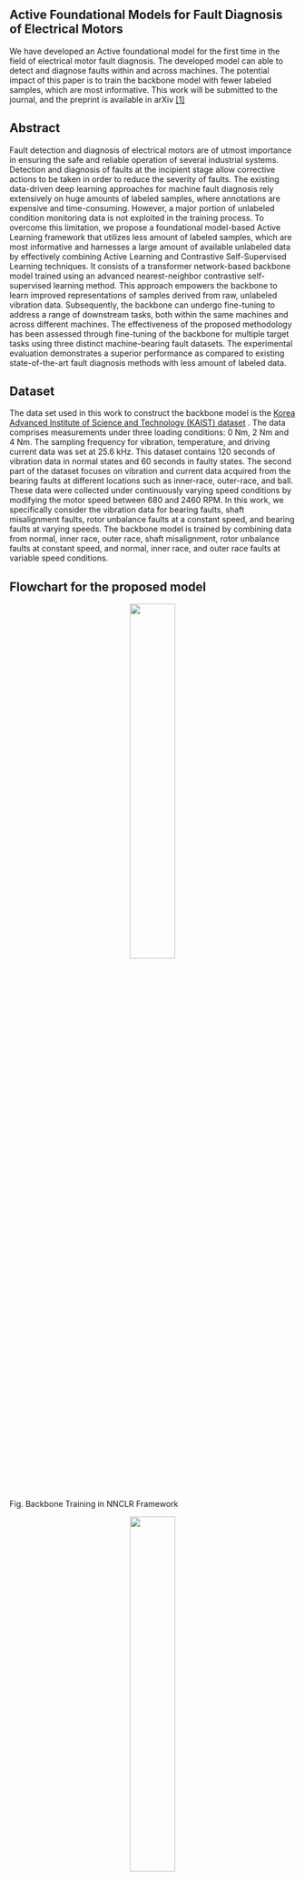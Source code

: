 ## Active Foundational Models for Fault Diagnosis of Electrical Motors
We have developed an Active foundational model for the first time in the field of electrical motor fault diagnosis.  The developed model can able to detect and diagnose faults within and across machines. The potential impact of this paper is to train the backbone model with fewer labeled samples, which are most informative. This work will be submitted to the journal, and the preprint is available in arXiv [[1]](https://arxiv.org/abs/2311.15516)

## Abstract
Fault detection and diagnosis of electrical motors are of utmost importance in
ensuring the safe and reliable operation of several industrial systems. Detection
and diagnosis of faults at the incipient stage allow corrective actions to be taken
in order to reduce the severity of faults. The existing data-driven deep learning
approaches for machine fault diagnosis rely extensively on huge amounts of labeled samples, where annotations are expensive and time-consuming. However,
a major portion of unlabeled condition monitoring data is not exploited in the
training process. To overcome this limitation, we propose a foundational model-based Active Learning framework that utilizes less amount of labeled samples,
which are most informative and harnesses a large amount of available unlabeled
data by effectively combining Active Learning and Contrastive Self-Supervised
Learning techniques. It consists of a transformer network-based backbone model
trained using an advanced nearest-neighbor contrastive self-supervised learning
method. This approach empowers the backbone to learn improved representations of samples derived from raw, unlabeled vibration data. Subsequently,
the backbone can undergo fine-tuning to address a range of downstream tasks,
both within the same machines and across different machines. The effectiveness
of the proposed methodology has been assessed through fine-tuning of the backbone for multiple target tasks using three distinct machine-bearing fault
datasets. The experimental evaluation demonstrates a superior performance as
compared to existing state-of-the-art fault diagnosis methods with less amount
of labeled data.

## Dataset
The data set used in this work to construct the backbone model is the [Korea Advanced Institute of Science and Technology (KAIST) dataset](https://www.sciencedirect.com/science/article/pii/S2352340923001671) . The data comprises measurements under three loading conditions: 0 Nm, 2 Nm and 4 Nm. The sampling frequency for vibration, temperature, and driving current data was set at 25.6 kHz. This dataset contains 120 seconds of vibration data in normal states and 60 seconds in faulty states. The second part of the dataset focuses on vibration and current data acquired from the bearing faults at different locations such as inner-race, outer-race, and ball. These data were collected under continuously varying speed conditions by modifying the motor speed between 680 and 2460 RPM. In this work, we specifically consider the vibration data for bearing faults, shaft misalignment faults, rotor unbalance faults at a constant speed, and bearing faults at varying speeds. The backbone model is trained by combining data from normal, inner race, outer race, shaft misalignment, rotor unbalance faults at constant speed, and normal, inner race, and outer race faults at variable speed conditions. 

## Flowchart for the proposed model
<p align="center">
<img src="https://i.imgur.com/X4hhwiI.png" width=40% height=40%>
</p>
Fig. Backbone Training in NNCLR Framework<p align="center">
<img src="https://i.imgur.com/H6ZaNzj.png" width=40% height=40%>
</p>
Fig. Feed Forward Network Training in NNCLR Framework

## Contributions
1. In this study, we have introduced a novel foundational model-based AL
framework for electrical motor fault diagnosis. This model consists of two
5
key components: the construction of the backbone model, followed by the
fine-tuning procedure for various target tasks using less amount of labeled
samples.
2. Instead of solely relying on data augmentation techniques, we have employed an advanced method called instance discrimination-based contrastive
Self-Supervised Learning (SSL) to train the transformer-based backbone
model. In contrastive self-supervised learning, we have harnessed the benefits of using the nearest neighbor as a positive sample. This approach
allows the transformer encoder to learn a more robust representation of
the vibration signal, resulting in a well-generalized backbone model.
3. We have implemented AL strategy based on entropy and Kullback-Leibler
(KL) divergence as combined heuristics for strategic sample selection. This
helps in identification of most informative samples for annotation within
the iterative training loop. The experimental results demonstrate that the
proposed model can learn effective decision boundaries even with a limited
number of labeled samples. This achievement overcomes the laborious and
costly task of manual labeling.
4. Our research amalgamates the strengths of Active Learning (AL) and the
nearest neighbor contrastive SSL method. We have proposed a framework
for constructing the backbone model, enabling it to learn more refined
representations of the data with minimum labeled samples. Consequently,
the proposed model is highly effective in various downstream tasks within
the same machine as well as across different machines. The proposed
approach has been thoroughly evaluated using three publicly available
bearing fault datasets.

## NNCLR Training 
<p align="center">
<img src="https://i.imgur.com/VS6BmbP.jpg" width=100% height=100%>
</p>

Fig. NNCLR training for developing active foundational models for fault diagnosis of
electrical motors


## Target Tasks  
<p align="center">
<img src="https://i.imgur.com/S76ef1H.png" width=100% height=100%>
</p>

## Results
<p align="center">
<img src="https://i.imgur.com/qrPIUNP.png" width=100% height=100%>
</p>

## Conclusions
 To overcome the limitations of obtaining meaningful labeled samples and harness the unlabeled samples in the learning process, and rely less on data augmentation technique, a new active foundational model for fault diagnosis of the electrical motor was proposed based on the AL and nearest neighbor contrastive SSL. The training set samples are increased by labeling the most informative samples from the unlabeled pools. The informative samples from unlabeled samples are measured using entropy and KL divergence metric. Unlabeled samples with large uncertainties were selected for expert annotations to increase the size of the training set. Then, the transformer-based backbone network is constructed and trained using the proposed nearest neighbor contrastive self-supervised learning for 1D vibration signal. The developed backbone model can be fine-tuned for several target tasks within and across machines. The proposed approach was evaluated on three different induction motor bearing fault experimental datasets and performs better than existing fault diagnosis approaches with significantly less labeled samples. Future work will extend the proposed approach to diagnose faults across different types of machines.


